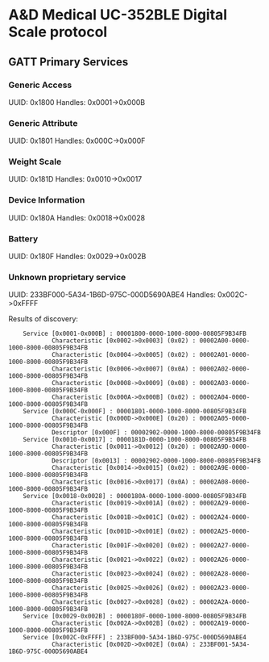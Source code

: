 # A&D Medical UC-352BLE Digital Scale protocol



## GATT Primary Services
### Generic Access
UUID: 0x1800
Handles: 0x0001->0x000B


### Generic Attribute
UUID: 0x1801
Handles: 0x000C->0x000F


### Weight Scale
UUID: 0x181D
Handles: 0x0010->0x0017


### Device Information
UUID: 0x180A
Handles: 0x0018->0x0028


### Battery
UUID: 0x180F
Handles: 0x0029->0x002B


### Unknown proprietary service
UUID: 233BF000-5A34-1B6D-975C-000D5690ABE4
Handles: 0x002C->0xFFFF



Results of discovery:

        Service [0x0001-0x000B] : 00001800-0000-1000-8000-00805F9B34FB
                Characteristic [0x0002->0x0003] (0x02) : 00002A00-0000-1000-8000-00805F9B34FB
                Characteristic [0x0004->0x0005] (0x02) : 00002A01-0000-1000-8000-00805F9B34FB
                Characteristic [0x0006->0x0007] (0x0A) : 00002A02-0000-1000-8000-00805F9B34FB
                Characteristic [0x0008->0x0009] (0x08) : 00002A03-0000-1000-8000-00805F9B34FB
                Characteristic [0x000A->0x000B] (0x02) : 00002A04-0000-1000-8000-00805F9B34FB
        Service [0x000C-0x000F] : 00001801-0000-1000-8000-00805F9B34FB
                Characteristic [0x000D->0x000E] (0x20) : 00002A05-0000-1000-8000-00805F9B34FB
                Descriptor [0x000F] : 00002902-0000-1000-8000-00805F9B34FB
        Service [0x0010-0x0017] : 0000181D-0000-1000-8000-00805F9B34FB
                Characteristic [0x0011->0x0012] (0x20) : 00002A9D-0000-1000-8000-00805F9B34FB
                Descriptor [0x0013] : 00002902-0000-1000-8000-00805F9B34FB
                Characteristic [0x0014->0x0015] (0x02) : 00002A9E-0000-1000-8000-00805F9B34FB
                Characteristic [0x0016->0x0017] (0x0A) : 00002A08-0000-1000-8000-00805F9B34FB
        Service [0x0018-0x0028] : 0000180A-0000-1000-8000-00805F9B34FB
                Characteristic [0x0019->0x001A] (0x02) : 00002A29-0000-1000-8000-00805F9B34FB
                Characteristic [0x001B->0x001C] (0x02) : 00002A24-0000-1000-8000-00805F9B34FB
                Characteristic [0x001D->0x001E] (0x02) : 00002A25-0000-1000-8000-00805F9B34FB
                Characteristic [0x001F->0x0020] (0x02) : 00002A27-0000-1000-8000-00805F9B34FB
                Characteristic [0x0021->0x0022] (0x02) : 00002A26-0000-1000-8000-00805F9B34FB
                Characteristic [0x0023->0x0024] (0x02) : 00002A28-0000-1000-8000-00805F9B34FB
                Characteristic [0x0025->0x0026] (0x02) : 00002A23-0000-1000-8000-00805F9B34FB
                Characteristic [0x0027->0x0028] (0x02) : 00002A2A-0000-1000-8000-00805F9B34FB
        Service [0x0029-0x002B] : 0000180F-0000-1000-8000-00805F9B34FB
                Characteristic [0x002A->0x002B] (0x02) : 00002A19-0000-1000-8000-00805F9B34FB
        Service [0x002C-0xFFFF] : 233BF000-5A34-1B6D-975C-000D5690ABE4
                Characteristic [0x002D->0x002E] (0x0A) : 233BF001-5A34-1B6D-975C-000D5690ABE4